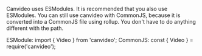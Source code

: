 Canvideo uses ESModules. It is recommended that you also use ESModules. You can still use canvideo with CommonJS, because it is converted into a CommonJS file using rollup. You don't have to do anything different with the path. 

ESModule: import { Video } from 'canvideo';
CommonJS: const { Video } = require('canvideo');